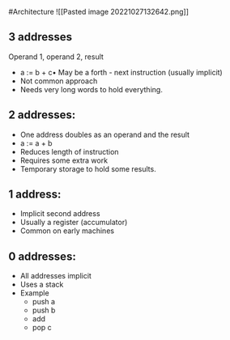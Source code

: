 #Architecture
![[Pasted image 20221027132642.png]]
## 3 addresses
Operand 1, operand 2, result
- a := b + c• May be a forth - next instruction (usually implicit)
- Not common approach
- Needs very long words to hold everything.

## 2 addresses:
- One address doubles as an operand and the result
- a := a + b
- Reduces length of instruction
- Requires some extra work
- Temporary storage to hold some results.

## 1 address:
- Implicit second address
- Usually a register (accumulator)
- Common on early machines

## 0 addresses:
- All addresses implicit
- Uses a stack
- Example
	- push a
	- push b
	- add
	- pop c

